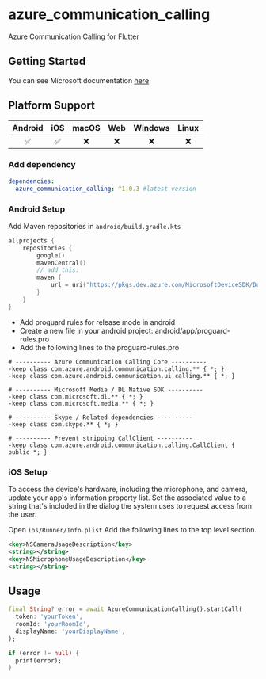 # azure_communication_calling

Azure Communication Calling for Flutter

## Getting Started

You can see Microsoft documentation [here](https://learn.microsoft.com/en-us/azure/communication-services/quickstarts/ui-library/get-started-composites)

## Platform Support

| Android | iOS | macOS | Web | Windows | Linux |
|:-------:|:---:|:-----:|:---:|:-------:|:-----:|
|    ✅️   |  ✅ |  ❌  |  ❌ |    ❌   |   ❌  |

### Add dependency

```yaml
dependencies:
  azure_communication_calling: ^1.0.3 #latest version
```

### Android Setup

Add Maven repositories in `android/build.gradle.kts`

```kts
allprojects {
    repositories {
        google()
        mavenCentral()
        // add this:
        maven {
            url = uri("https://pkgs.dev.azure.com/MicrosoftDeviceSDK/DuoSDK-Public/_packaging/Duo-SDK-Feed/maven/v1")
        }
    }
}
```

- Add proguard rules for release mode in android
- Create a new file in your android project: android/app/proguard-rules.pro
- Add the following lines to the proguard-rules.pro
```
# ---------- Azure Communication Calling Core ----------
-keep class com.azure.android.communication.calling.** { *; }
-keep class com.azure.android.communication.ui.calling.** { *; }

# ---------- Microsoft Media / DL Native SDK ----------
-keep class com.microsoft.dl.** { *; }
-keep class com.microsoft.media.** { *; }

# ---------- Skype / Related dependencies ----------
-keep class com.skype.** { *; }

# ---------- Prevent stripping CallClient ----------
-keep class com.azure.android.communication.calling.CallClient { public *; }
```

### iOS Setup

To access the device's hardware, including the microphone, and camera, update your app's information property list. Set the associated value to a string that's included in the dialog the system uses to request access from the user.

Open `ios/Runner/Info.plist` Add the following lines to the top level <dict> section.
```xml
<key>NSCameraUsageDescription</key>
<string></string>
<key>NSMicrophoneUsageDescription</key>
<string></string>
```
## Usage

```dart
final String? error = await AzureCommunicationCalling().startCall(
  token: 'yourToken',
  roomId: 'yourRoomId',
  displayName: 'yourDisplayName',
);

if (error != null) {
  print(error);
}
```
